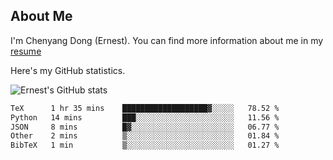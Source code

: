 ## About Me

I'm Chenyang Dong (Ernest). You can find more information about me in my [resume](https://github.com/ernestDong/resume)

Here's my GitHub statistics.

![Ernest's GitHub stats](https://github-readme-stats.vercel.app/api?username=ErnestDong&show_icons=true?count_private=true)

<!--START_SECTION:waka-->

```txt
TeX      1 hr 35 mins    ███████████████████▓░░░░░   78.52 %
Python   14 mins         ███░░░░░░░░░░░░░░░░░░░░░░   11.56 %
JSON     8 mins          █▓░░░░░░░░░░░░░░░░░░░░░░░   06.77 %
Other    2 mins          ▒░░░░░░░░░░░░░░░░░░░░░░░░   01.84 %
BibTeX   1 min           ▒░░░░░░░░░░░░░░░░░░░░░░░░   01.27 %
```

<!--END_SECTION:waka-->
